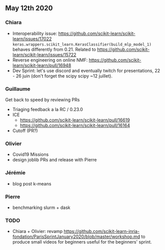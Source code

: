 ## May 12th 2020

### Chiara
- Interoperability issue: https://github.com/scikit-learn/scikit-learn/issues/17022
  `keras.wrappers.scikit_learn.KerasClassifier(build_mlp_model_1)` behaves differently from 0.21.
  Related to https://github.com/scikit-learn/scikit-learn/issues/15722
- Reverse engineering on online NMF: https://github.com/scikit-learn/scikit-learn/pull/16948
- Dev Sprint: let's use discord and eventually twitch for presentations, 22 - 26 juin
  (don't forget the scipy scipy ~12 juillet).

### Guillaume
Get back to speed by reviewing PRs
- Triaging feedback a la RC / 0.23.0
- ICE
  - https://github.com/scikit-learn/scikit-learn/pull/16619
  - https://github.com/scikit-learn/scikit-learn/pull/16164
- Cutoff (PR?)

### Olivier
- Covid19 Missions
- design joblib PRs and release with Pierre

### Jérémie
- blog post k-means

### Pierre
- benchmarking slurm + dask

### TODO
- Chiara + Olivier: revamp https://github.com/scikit-learn-inria-fondation/ParisSprintJanuary2020/blob/master/workshop.md to produce small videos for beginners useful for the beginners' sprint.
